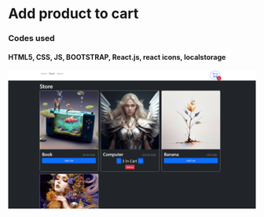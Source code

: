# Add product to cart
### Codes used
#### HTML5, CSS, JS, BOOTSTRAP, React.js, react icons, localstorage

![alt text](https://raw.githubusercontent.com/ramyibrahim-eg/add-product-to-cart/main/screenshot.PNG "Logo Website From React")
